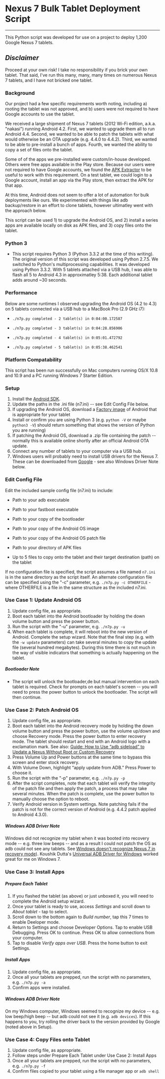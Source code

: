 # Nexus 7 Bulk Tablet Deployment Script #
-------------

This Python script was developed for use on a project to deploy 1,200 Google Nexus 7 tablets.

*Disclaimer*
-------------
Proceed at your own risk!  I take no responsibility if you brick your own tablet.  That said, I've run this many, many, many times on numerous Nexus 7 tablets, and I have not bricked one tablet.


### Background
Our project had a few specific requirements worth noting, including a) rooting the tablet was not approved, and b) users were not required to have Google accounts to use the tablet.

We received a large shipment of Nexus 7 tablets (2012 Wi-Fi edition, a.k.a. "nakasi") running Android 4.2.  First, we wanted to upgrade them all to run Android 4.4.  Second, we wanted to be able to patch the tablets with what would otherwise be an OTA upgrade (e.g. 4.4.0 to 4.4.2).  Third, we wanted to be able to pre-install a bunch of apps.  Fourth, we wanted the ability to copy a set of files onto the tablet.

Some of of the apps we pre-installed were custom/in-house developed.  Others were free apps available in the Play store.  Because our users were not required to have Google accounts, we found the [APK Extractor](https://play.google.com/store/apps/details?id=net.sylark.apkextractor&hl=en) to be useful to work with this requirement.  On a test tablet, we could login to a Google account, install an app via the Play store, then extract the APK for that app.

At this time, Android does not seem to offer a lot of automation for bulk deployments like ours.  We experimented with things like adb backup/restore in an effort to clone tablets, however ultimatley went with the approach below.

This script can be used 1) to upgrade the Android OS, and 2) install a series apps are available locally on disk as APK files, and 3) copy files onto the tablet.

### Python 3
* This script requires Python 3 (Python 3.3.2 at the time of this writing).  The original version of this script was developed using Python 2.7.5.  We switched to Python's multiprocessing capabilities.  It was developed using Python 3.3.2.  With 5 tablets attached via a USB hub, I was able to flash all 5 to Android 4.3 in approximatley 5:38.  Each additional tablet adds around ~30 seconds.

### Performance
Below are some runtimes I observed upgrading the Android OS (4.2 to 4.3) on 5 tablets connected via a USB hub to a MacBook Pro (2.9 GHz i7):

  * ```./n7p.py completed - 2 tablet(s) in 0:04:00.172587```

  * ```./n7p.py completed - 3 tablet(s) in 0:04:28.856906```

  * ```./n7p.py completed - 4 tablet(s) in 0:05:01.472792```

  * ```./n7p.py completed - 5 tablet(s) in 0:05:38.462541```

### Platform Compatability
This script has been run successfully on Mac computers running OS/X 10.8 and 10.9 and a PC running Windows 7 Starter Edition.

### Setup

1. Install the [Android SDK](http://developer.android.com/sdk/index.html).
2. Update the paths in the .ini file (n7.ini) -- see Edit Config File below.
3. If upgrading the Android OS, download a [Factory image](https://developers.google.com/android/nexus/images) of Android that is appropriate for your tablet
4. Install or confirm you are using Python 3 (e.g.  ```python -V``` or maybe ```python3 -V```) should return something that shows the version of Python you are running)
5. If patching the Android OS, download a .zip file containing the patch -- normally this is available online shortly after an official Android OTA update.
6. Connect any number of tablets to your computer via a USB hub.
7. Windows users will probably need to install USB drivers for the Nexus 7.  These can be downloaded from [Google](http://developer.android.com/sdk/win-usb.html) - see also Windows Driver Note below.

### Edit Config File
Edit the included sample config file (n7.ini) to include:

  * Path to your adb executable
  
  * Path to your fastboot executable
  
  * Path to your copy of the bootloader
  
  * Path to your copy of the Android OS image
  
  * Path to your copy of the Android OS patch file
  
  * Path to your directory of APK files
  
  * Up to 5 files to copy onto the tablet and their target destination (path) on the tablet
  
If no configuration file is specified, the script assumes a file named ```n7.ini``` is in the same directory as the script itself.  An alternate configuration file can be specified using the "-c" parameter, e.g.  ```./n7p.py -c OTHERFILE``` - where OTHERFILE is a file in the same structure as the included n7.ini.

  
### Use Case 1: Update Android OS
1. Update config file, as appropriate.
2. Boot each tablet into the Android bootloader by holding the down volume button and press the power button.
3. Run the script with the "-u" parameter, e.g. ```./n7p.py -u``` 
4. When each tablet is complete, it will reboot into the new version of Android.  Complete the setup wizard.  Note that the final step (e.g. with the ```-w update``` parameters) can take several minutes to copy the update file (several hundred megabytes).  During this time there is not much in the way of visible indicators that something is actually happening on the tablet.

##### Bootloader Note
- The script will unlock the bootloader,de but manual intervention on each tablet is required.  Check for prompts on each tablet's screen -- you will need to press the power button to unlock the bootloader.  The script will then continue.

### Use Case 2: Patch Android OS
1. Update config file, as appropriate.
2. Boot each tablet into the Android recovery mode by holding the down volume button and press the power button, use the volume up/down and choose Recovery mode.  Press the power button to enter recovery mode.  The tablet should restart and end with an Android logo with a exclamation mark.  See also: [Guide: How to Use “adb sideload” to Update a Nexus Without Root or Custom Recovery](http://www.droid-life.com/2013/02/12/guide-how-to-use-adb-sideload-to-update-a-nexus-without-root-or-custom-recovery/)
3. Press Volume Up and Power buttons at the same time to bypass this screen and enter stock recovery.
4. With Volume Down, highlight “apply update from ADB.” Press Power to choose it.
5. Run the script with the "-p" parameter, e.g. ```./n7p.py -p```
6. After the script completes, note that each tablet will verify the integrity of the patch file and then apply the patch, a process that may take several minutes.  When the patch is complete, use the power button to manually choose the option to reboot.
7. Verify Android version in System settings.  Note patching fails if the patch is not for the correct version of Android (e.g. 4.4.2 patch applied to Android 4.3.0).

##### Windows ADB Driver Note
Windows did not recognize my tablet when it was booted into recovery mode -- e.g. three low beeps -- and as a result I could not patch the OS as adb could not see any tablets.  See [Windows doesn't recognize Nexus 7 in recovery mode](http://android.stackexchange.com/questions/57011/windows-doesnt-recognize-nexus-7-in-recovery-mode)).  Koushik Dutta's [Universal ADB Driver for Windows](https://github.com/koush/UniversalAdbDriver) worked great for me on Windows 7.


### Use Case 3: Install Apps
##### Prepare Each Tablet
1. If you flashed the tablet (as above) or just unboxed it, you will need to complete the Android setup wizard.
2. Once your tablet is ready to use, access *Settings* and scroll down to *About tablet* - tap to select.
3. Scroll down to the bottom again to *Build number*, tap this 7 times to enable Deeloper mode.
4. Return to Settings and choose Developer Options.  Tap to enable USB Debugging.  Press OK to continue.  Press OK to allow connections from your computer.
5. Tap to disable *Verify apps over USB*.  Press the home button to exit Settings.

##### Install Apps
1. Update config file, as appropriate.
2. Once all your tablets are prepped, run the script with no parameters, e.g. ```./n7p.py -a``` 
3. Confirm apps were installed.

##### Windows ADB Driver Note
On my Windows computer, Windows seemed to recognize my device -- e.g. low beep/high beep -- but adb could not see it (e.g. ```adb devices```).  If this happens to you, try rolling the driver back to the version provided by Google (noted above in Setup).

### Use Case 4: Copy Files onto Tablet
1. Update config file, as appropriate.
2. Follow steps under Prepare Each Tablet under Use Case 2: Install Apps
3. Once all your tablets are prepped, run the script with no parameters, e.g. ```./n7p.py -f``` 
4. Confirm files copied to your tablet using a file manager app or ```adb shell```
